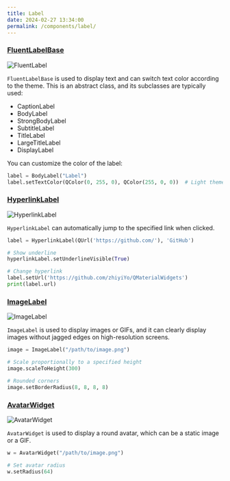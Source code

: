 ```yaml
---
title: Label
date: 2024-02-27 13:34:00
permalink: /components/label/
---
```

### [FluentLabelBase](https://pyqt-fluent-widgets.readthedocs.io/zh-cn/latest/autoapi/qfluentwidgets/components/widgets/label/index.html#qfluentwidgets.components.widgets.label.FluentLabelBase)

![FluentLabel](/img/components/label/FluentLabel.png)

`FluentLabelBase` is used to display text and can switch text color according to the theme. This is an abstract class, and its subclasses are typically used:
* CaptionLabel
* BodyLabel
* StrongBodyLabel
* SubtitleLabel
* TitleLabel
* LargeTitleLabel
* DisplayLabel

You can customize the color of the label:
```python
label = BodyLabel("Label")
label.setTextColor(QColor(0, 255, 0), QColor(255, 0, 0))  # Light theme, dark theme
```

### [HyperlinkLabel](https://pyqt-fluent-widgets.readthedocs.io/zh-cn/latest/autoapi/qfluentwidgets/components/widgets/label/index.html#qfluentwidgets.components.widgets.label.HyperlinkLabel)

![HyperlinkLabel](/img/components/label/HyperlinkLabel.png)

`HyperlinkLabel` can automatically jump to the specified link when clicked.

```python
label = HyperlinkLabel(QUrl('https://github.com/'), 'GitHub')

# Show underline
hyperlinkLabel.setUnderlineVisible(True)

# Change hyperlink
label.setUrl('https://github.com/zhiyiYo/QMaterialWidgets')
print(label.url)
```

### [ImageLabel](https://pyqt-fluent-widgets.readthedocs.io/zh-cn/latest/autoapi/qfluentwidgets/components/widgets/label/index.html#qfluentwidgets.components.widgets.label.ImageLabel)

![ImageLabel](/img/components/label/ImageLabel.png)


`ImageLabel` is used to display images or GIFs, and it can clearly display images without jagged edges on high-resolution screens.

```python
image = ImageLabel("/path/to/image.png")

# Scale proportionally to a specified height
image.scaleToHeight(300)

# Rounded corners
image.setBorderRadius(8, 8, 8, 8)
```

### [AvatarWidget](https://pyqt-fluent-widgets.readthedocs.io/zh-cn/latest/autoapi/qfluentwidgets/components/widgets/label/index.html#qfluentwidgets.components.widgets.label.AvatarWidget)

![AvatarWidget](/img/components/label/AvatarWidget.png)


`AvatarWidget` is used to display a round avatar, which can be a static image or a GIF.

```python
w = AvatarWidget("/path/to/image.png")

# Set avatar radius
w.setRadius(64)
```